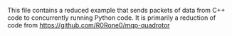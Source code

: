This file contains a reduced example that sends packets of data from C++ code to concurrently running Python code.  It is primarily a reduction of code from https://github.com/R0Rone0/mqp-quadrotor
